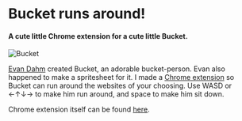 # Bucket runs around!

#### A cute little Chrome extension for a cute little Bucket.

![Bucket](http://noahfeder.com/mega.png)

[Evan Dahm](http://www.rice-boy.com/) created Bucket, an adorable bucket-person. Evan also happened to make a spritesheet for it. I made a [Chrome extension](https://chrome.google.com/webstore/detail/bucket-runs-around/nmefobbhfadgnohckbiaodelpdenjped) so Bucket can run around the websites of your choosing. Use WASD or &larr;&uarr;&darr;&rarr; to make him run around, and space to make him sit down.

Chrome extension itself can be found [here](https://chrome.google.com/webstore/detail/bucket-runs-around/nmefobbhfadgnohckbiaodelpdenjped).
